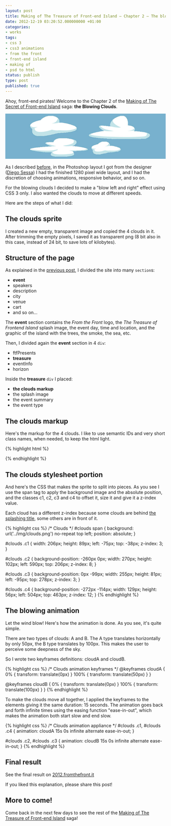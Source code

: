 ```yaml
---
layout: post
title: Making of The Treasure of Front-end Island – Chapter 2 – The blowing clouds
date: 2012-12-19 03:20:52.000000000 +01:00
categories:
- works
tags:
- css 3
- css3 animations
- from the front
- front-end island
- making of
- psd to html
status: publish
type: post
published: true
---
```

Ahoy, front-end pirates! Welcome to the Chapter 2 of the [Making of The Secret of Front-end Island](http://www.andreaverlicchi.eu/making-of-the-secret-of-front-end-island-chapter-1-splashing-title/) saga: **the Blowing Clouds**.

![](/assets/blowing_clouds1.jpg "The clouds sprite")

As I described [before](http://www.andreaverlicchi.eu/blog/making-of-the-treasure-of-front-end-island-chapter-1-the-splashing-title/ "Making of The Treasure of Front-end Island – Chapter 1 – The splashing title"), in the Photoshop layout I got from the designer ([Diego Sessa](http://www.linkedin.com/in/diegosessa "Diego")) I had the finished 1280 pixel wide layout, and I had the discretion of choosing animations, responsive behavior, and so on.

For the blowing clouds I decided to make a "blow left and right" effect using CSS 3 only. I also wanted the clouds to move at different speeds.

Here are the steps of what I did:

## The clouds sprite

I created a new empty, transparent image and copied the 4 clouds in it. After trimming the empty pixels, I saved it as transparent png (8 bit also in this case, instead of 24 bit, to save lots of kilobytes).

## Structure of the page

As explained in the [previous post](http://www.andreaverlicchi.eu/blog/making-of-the-treasure-of-front-end-island-chapter-1-the-splashing-title/ "Making of The Treasure of Front-end Island – Chapter 1 – The splashing title"), I divided the site into many `section`s:

*   **event**
*   speakers
*   description
*   city
*   venue
*   cart
*   and so on…

The **event** section contains the _From the Front_ logo, the _The Treasure of Frontend Island_ splash image, the event day, time and location, and the graphic of the island with the trees, the smoke, the sea, etc.

Then, I divided again the **event** section in 4 `div`:

*   ftfPresents
*   **treasure**
*   eventInfo
*   horizon

Inside the **treasure** `div` I placed:

*   **the clouds markup**
*   the splash image
*   the event summary
*   the event type

## The clouds markup

Here's the markup for the 4 clouds. I like to use semantic IDs and very short class names, when needed, to keep the html light.

{% highlight html %}
<div id="clouds">
    <span class="c1"></span>
    <span class="c2"></span>
    <span class="c3"></span>
    <span class="c4"></span>
</div>
{% endhighlight %}

## The clouds stylesheet portion

And here's the CSS that makes the sprite to split into pieces. As you see I use the span tag to apply the background image and the absolute position, and the classes c1, c2, c3 and c4 to offset it, size it and give it a z-index value.

Each cloud has a different z-index because some clouds are behind [the splashing title](http://www.andreaverlicchi.eu/blog/making-of-the-treasure-of-front-end-island-chapter-1-the-splashing-title/ "Making of The Treasure of Front-end Island – Chapter 1 – The splashing title"), some others are in front of it.

{% highlight css %}
/* Clouds */
#clouds span {
	background: url('../img/clouds.png') no-repeat top left;
	position: absolute;
}

#clouds .c1 {
	width: 206px; height: 89px;
	left: -75px; top: -38px;
	z-index: 3;
}

#clouds .c2 {
	background-position: -260px 0px;
	width: 270px; height: 102px;
	left: 590px; top: 206px;
	z-index: 8;
}

#clouds .c3 {
	background-position: 0px -99px;
	width: 255px; height: 81px;
	left: -95px; top: 278px;
	z-index: 3;
}

#clouds .c4 {
	background-position: -272px -114px;
	width: 129px; height: 56px;
	left: 504px; top: 463px;
	z-index: 12;
}
{% endhighlight %}

## The blowing animation

Let the wind blow! Here's how the animation is done. As you see, it's quite simple.

There are two types of clouds: A and B. The A type translates horizontally by only 50px, the B type translates by 100px. This makes the user to perceive some deepness of the sky.

So I wrote two keyframes definitions: cloudA and cloudB.

{% highlight css %}
/* Clouds animation keyframes */
@keyframes cloudA {
	0%   { transform: translate(0px) }
	100% { transform: translate(50px) }
}

@keyframes cloudB {
	0%   { transform: translate(0px) }
	100% { transform: translate(100px) }
}
{% endhighlight %}

To make the clouds move all together, I applied the keyframes to the elements giving it the same duration: 15 seconds. The animation goes back and forth infinite times using the easing function "ease-in-out", which makes the animation both start slow and end slow.

{% highlight css %}
/* Clouds animation appliance */
#clouds .c1,
#clouds .c4 {
	animation: cloudA 15s 0s infinite alternate ease-in-out;
}

#clouds .c2,
#clouds .c3 {
	animation: cloudB 15s 0s infinite alternate ease-in-out;
}
{% endhighlight %}

## Final result

See the final result on [2012.fromthefront.it](http://2012.fromthefront.it "From the Front 2012 conference site")

If you liked this explanation, please share this post!

## More to come!

Come back in the next few days to see the rest of the [Making of The Treasure of Front-end Island](http://www.andreaverlicchi.eu/making-of-the-treasure-of-front-end-island/) saga!